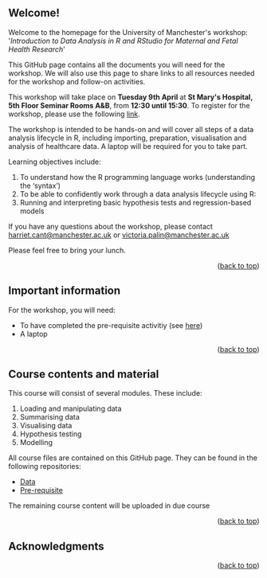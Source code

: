 <!-- WELCOME  -->
## Welcome!

Welcome to the homepage for the University of Manchester's workshop: '_Introduction to Data Analysis in R and RStudio for Maternal and Fetal Health Research_'

This GitHub page contains all the documents you will need for the workshop. We will also use this page to share links to all resources needed for the workshop and follow-on activities.

This workshop will take place on **Tuesday 9th April** at **St Mary's Hospital, 5th Floor Seminar Rooms A&B**, from **12:30 until 15:30**. To register for the workshop, please use the following [link](https://forms.office.com/e/gXJPqim4gh).

The workshop is intended to be hands-on and will cover all steps of a data analysis lifecycle in R, including importing, preparation, visualisation and analysis of healthcare data. A laptop will be required for you to take part.

Learning objectives include:
1. To understand how the R programming language works (understanding the ‘syntax’)
2. To be able to confidently work through a data analysis lifecycle using R:
3. Running and interpreting basic hypothesis tests and regression-based models

If you have any questions about the workshop, please contact harriet.cant@manchester.ac.uk or victoria.palin@manchester.ac.uk

Please feel free to bring your lunch.

<p align="right">(<a href="#readme-top">back to top</a>)</p>


<!-- IMPORTANT INFO  -->
## Important information

For the workshop, you will need:
* To have completed the pre-requisite activitiy (see [here](https://github.com/UoM-R-Workshop/Pre_requisite))
* A laptop

<p align="right">(<a href="#readme-top">back to top</a>)</p>


<!-- COURSE MATERIAL  -->
## Course contents and material

This course will consist of several modules. These include:
1. Loading and manipulating data
2. Summarising data
3. Visualising data
4. Hypothesis testing
5. Modelling

All course files are contained on this GitHub page. They can be found in the following repositories:
* [Data](https://github.com/UoM-R-Workshop/Data)
* [Pre-requisite](https://github.com/UoM-R-Workshop/Pre_requisite)

The remaining course content will be uploaded in due course

<p align="right">(<a href="#readme-top">back to top</a>)</p>




<!-- ACKNOWLEDGMENTS -->
## Acknowledgments


<p align="right">(<a href="#readme-top">back to top</a>)</p>
